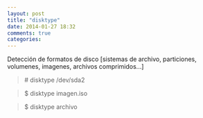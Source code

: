 ```yaml
---
layout: post
title: "disktype"
date: 2014-01-27 18:32
comments: true
categories: 
---
```

Detección de formatos de disco [sistemas de archivo, particiones, volumenes, imagenes, archivos comprimidos...]

>\# disktype /dev/sda2

>$ disktype imagen.iso

>$ disktype archivo

